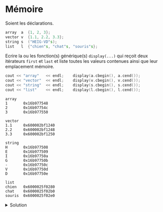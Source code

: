 # Mémoire

Soient les déclarations.

~~~cpp
array  a  {1, 2, 3};
vector v  {1.1, 2.2, 3.3};
string s  ("HEIG-VD"s);
list   l  {"chien"s, "chat"s, "souris"s};
~~~

Ecrire la ou les fonction(s) générique(s) `display(...)` qui reçoit deux itérateurs `first` et `last` et liste toutes les valeurs contenues ainsi que leur emplacement mémoire.

~~~cpp
cout << "array"   << endl;    display(a.cbegin(), a.cend());
cout << "vector"  << endl;    display(v.cbegin(), v.cend());
cout << "string"  << endl;    display(s.cbegin(), s.cend());
cout << "list"    << endl;    display(l.cbegin(), l.cend());
~~~

~~~text
array
1       0x16b977548
2       0x16b97754c
3       0x16b977550

vector
1.1     0x600002bf1240
2.2     0x600002bf1248
3.3     0x600002bf1250

string
H       0x16b977508
E       0x16b977509
I       0x16b97750a
G       0x16b97750b
-       0x16b97750c
V       0x16b97750d
D       0x16b97750e

list
chien   0x6000025f0280
chat    0x6000025f02b0
souris  0x6000025f02e0
~~~


<details>
<summary>Solution</summary>

~~~cpp
#include <iostream>
#include <string>
#include <vector>
#include <array>
#include <list>

using namespace std;

template<typename Iterator>
void display(Iterator first, Iterator last) {
   for (Iterator it = first; it != last; ++it) {
      cout << *it    << "\t";
      cout << (const void*)&(*it) << endl;
   }
   cout << endl;
}

int main() {
   array  a  {1, 2, 3};
   vector v  {1.1, 2.2, 3.3};
   string s  ("HEIG-VD"s);
   list   l  {"chien"s, "chat"s, "souris"s};

   cout << "array"   << endl;    display(a.cbegin(), a.cend());
   cout << "vector"  << endl;    display(v.cbegin(), v.cend());
   cout << "string"  << endl;    display(s.cbegin(), s.cend());
   cout << "list"    << endl;    display(l.cbegin(), l.cend());
}
~~~

</details>
